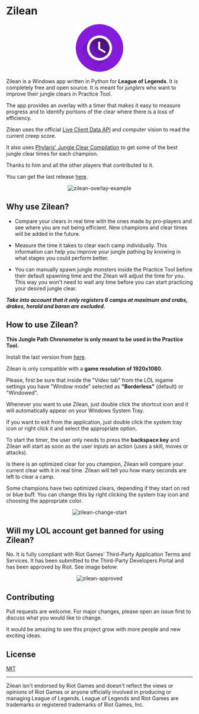 
# Zilean



<p align="center">
<img src="https://raw.githubusercontent.com/j4n7/zilean/develop/img/clock.png?raw=true" alt="Zilean Logo" width="128" height="128">
</p>



Zilean is a Windows app written in Python for **League of Legends**. It is completely free and open source. It is meant for *junglers* who want to improve their jungle clears in Practice Tool.

The app provides an overlay with a timer that makes it easy to measure progress and to identify portions of the clear where there is a loss of efficiency.

Zilean uses the official [Live Client Data API](https://developer.riotgames.com/docs/lol#league-client-api) and computer vision to read the current creep score.

It also uses [Phylaris' Jungle Clear Compilation](https://docs.google.com/spreadsheets/d/1Gjk5UrtAbcqdYnRlx9KMDuHGxhKsEv50vhn02cN0y-c/edit#gid=748212425) to get some of the best jungle clear times for each champion.

Thanks to him and all the other players that contributed to it.

You can get the last release [here](https://github.com/j4n7/zilean/releases).

<p align="center">
<img src="https://i.ibb.co/cYXR8hk/Zilean-Overlay.png" alt="zilean-overlay-example" border="0">
</p>



## Why use Zilean?

- Compare your clears in real time with the ones made by pro-players and see where you are not being efficient. New champions and clear times will be added in the future.

- Measure the time it takes to clear each camp individually. This information can help you improve your jungle pathing by knowing in what stages you could perform better.

- You can manually spawn jungle monsters inside the Practice Tool before their default spawning time and the Zilean will adjust the time for you. This way you won't need to wait any time before you can start practicing your desired jungle clear.

***Take into account that it only registers 6 camps at maximum and crabs, drakes, herald and baron are excluded.***



## How to use Zilean?

**This Jungle Path Chronometer is only meant to be used in the Practice Tool.**

Install the last version from [here](https://github.com/j4n7/zilean/releases).

Zilean is only compatible with a **game resolution of 1920x1080**.

Please, first be sure that inside the "Video tab" from the LOL ingame settings you have "Window mode" selected as **"Borderless"** (default) or "Windowed".

Whenever you want to use Zilean, just double click the shortcut icon and it will automatically appear on your Windows System Tray.

If you want to exit from the application, just double click the system tray icon or right click it and select the appropriate option.

To start the timer, the user only needs to press the **backspace key** and Zilean will start as soon as the user inputs an action (uses a skill, moves or attacks).

Is there is an optimized clear for you champion, Zilean will compare your current clear with it in real time. Zilean will tell you how many seconds are left to clear a camp.

Some champions have two optimized clears, depending if they start on red or blue buff. You can change this by right clicking the system tray icon and choosing the appropriate color.

<p align="center">
<img src="https://i.ibb.co/MGLpqW6/Zilean-Color.png" alt="zilean-change-start" border="0">
</p>



## Will my LOL account get banned for using Zilean?

No. It is fully compliant with Riot Games' Third-Party Application Terms and Services. It has been submitted to the Third-Party Developers Portal and has been approved by Riot. See image below:

<p align="center">
<img src="https://i.ibb.co/5MZC64Z/Zilean-Approved.png" alt="zilean-approved" border="0">
</p>



## Contributing

Pull requests are welcome. For major changes, please open an issue first to discuss what you would like to change.

It would be amazing to see this project grow with more people and new exciting ideas.



## License

[MIT](https://choosealicense.com/licenses/mit/)



---
Zilean isn't endorsed by Riot Games and doesn't reflect the views or opinions of Riot Games or anyone officially involved in producing or managing League of Legends. League of Legends and Riot Games are trademarks or registered trademarks of Riot Games, Inc.